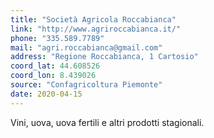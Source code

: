 ```yaml
---
title: "Società Agricola Roccabianca"
link: "http://www.agriroccabianca.it/"
phone: "335.589.7789"
mail: "agri.roccabianca@gmail.com"
address: "Regione Roccabianca, 1 Cartosio"
coord_lat: 44.608526
coord_lon: 8.439026
source: "Confagricoltura Piemonte"
date: 2020-04-15
---
```


Vini, uova, uova fertili e altri prodotti stagionali.
